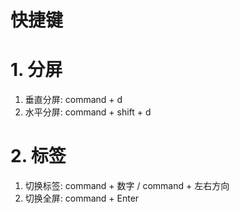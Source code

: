 # 快捷键

# 1. 分屏

1. 垂直分屏: command + d
2. 水平分屏: command + shift + d

# 2. 标签

1. 切换标签: command + 数字 / command + 左右方向
2. 切换全屏: command + Enter
